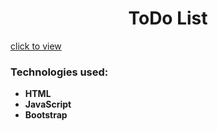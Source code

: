 <h1 align="center">ToDo List</h1>

[click to view](https://m-e-lamianski.github.io/ToDo-List/)

### Technologies used:

+ **HTML**
+ **JavaScript**
+ **Bootstrap**
